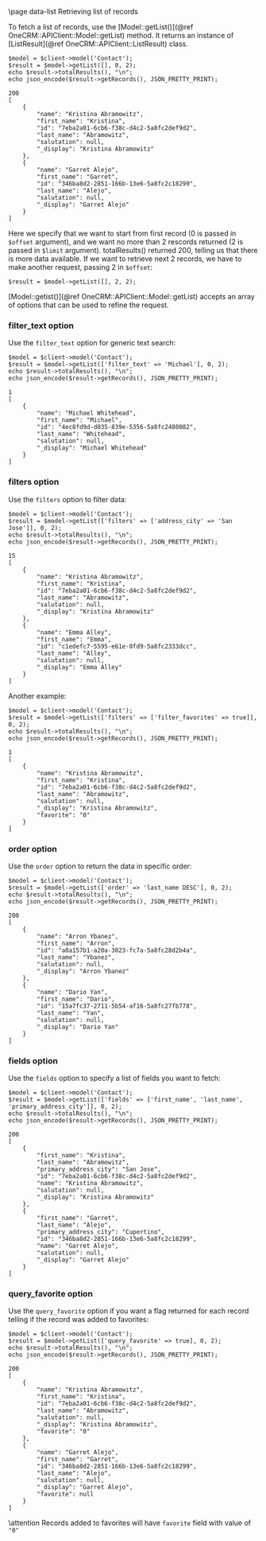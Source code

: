 \page data-list Retrieving list of records

To fetch a list of records, use the [Model::getList()](@ref OneCRM::APIClient::Model::getList)
method. It returns an instance of [ListResult](@ref OneCRM::APIClient::ListResult) class.

~~~~~~~~~~~~~{.php}
$model = $client->model('Contact');
$result = $model->getList([], 0, 2);
echo $result->totalResults(), "\n";
echo json_encode($result->getRecords(), JSON_PRETTY_PRINT);
~~~~~~~~~~~~~

```
200
[
    {
        "name": "Kristina Abramowitz",
        "first_name": "Kristina",
        "id": "7eba2a01-6cb6-f38c-d4c2-5a8fc2def9d2",
        "last_name": "Abramowitz",
        "salutation": null,
        "_display": "Kristina Abramowitz"
    },
    {
        "name": "Garret Alejo",
        "first_name": "Garret",
        "id": "346ba8d2-2851-166b-13e6-5a8fc2c18299",
        "last_name": "Alejo",
        "salutation": null,
        "_display": "Garret Alejo"
    }
]
```

Here we specify that we want to start from first record (0 is passed in `$offset` argument),
and we want no more than 2 rescords returned (2 is passed in `$limit` argument). totalResults()
returned 200, telling us that there is more data available. If we want to retrieve next 2 records,
we have to make another request, passing 2 in `$offset`:

~~~~~~~~~~~~~{.php}
$result = $model->getList([], 2, 2);
~~~~~~~~~~~~~


[Model::getist()](@ref OneCRM::APIClient::Model::getList) accepts an array of options that
can be used to refine the request.

### filter_text option

Use the `filter_text` option for generic text search:

~~~~~~~~~~~~~{.php}
$model = $client->model('Contact');
$result = $model->getList(['filter_text' => 'Michael'], 0, 2);
echo $result->totalResults(), "\n";
echo json_encode($result->getRecords(), JSON_PRETTY_PRINT);
~~~~~~~~~~~~~

```
1
[
    {
        "name": "Michael Whitehead",
        "first_name": "Michael",
        "id": "4ec8fd9d-d035-839e-5356-5a8fc2480082",
        "last_name": "Whitehead",
        "salutation": null,
        "_display": "Michael Whitehead"
    }
]
```

### filters option

Use the `filters` option to filter data:

~~~~~~~~~~~~~{.php}
$model = $client->model('Contact');
$result = $model->getList(['filters' => ['address_city' => 'San Jose']], 0, 2);
echo $result->totalResults(), "\n";
echo json_encode($result->getRecords(), JSON_PRETTY_PRINT);
~~~~~~~~~~~~~

```
15
[
    {
        "name": "Kristina Abramowitz",
        "first_name": "Kristina",
        "id": "7eba2a01-6cb6-f38c-d4c2-5a8fc2def9d2",
        "last_name": "Abramowitz",
        "salutation": null,
        "_display": "Kristina Abramowitz"
    },
    {
        "name": "Emma Alley",
        "first_name": "Emma",
        "id": "c1edefc7-5595-e61e-0fd9-5a8fc2333dcc",
        "last_name": "Alley",
        "salutation": null,
        "_display": "Emma Alley"
    }
]
```

Another example:

~~~~~~~~~~~~~{.php}
$model = $client->model('Contact');
$result = $model->getList(['filters' => ['filter_favorites' => true]], 0, 2);
echo $result->totalResults(), "\n";
echo json_encode($result->getRecords(), JSON_PRETTY_PRINT);
~~~~~~~~~~~~~

```
1
[
    {
        "name": "Kristina Abramowitz",
        "first_name": "Kristina",
        "id": "7eba2a01-6cb6-f38c-d4c2-5a8fc2def9d2",
        "last_name": "Abramowitz",
        "salutation": null,
        "_display": "Kristina Abramowitz",
        "favorite": "0"
    }
]
```

### order option

Use the `order` option to return the data in specific order:

~~~~~~~~~~~~~{.php}
$model = $client->model('Contact');
$result = $model->getList(['order' => 'last_name DESC'], 0, 2);
echo $result->totalResults(), "\n";
echo json_encode($result->getRecords(), JSON_PRETTY_PRINT);
~~~~~~~~~~~~~

```
200
[
    {
        "name": "Arron Ybanez",
        "first_name": "Arron",
        "id": "a8a157b1-a20a-3023-fc7a-5a8fc28d2b4a",
        "last_name": "Ybanez",
        "salutation": null,
        "_display": "Arron Ybanez"
    },
    {
        "name": "Dario Yan",
        "first_name": "Dario",
        "id": "15a7fc37-2711-5b54-af16-5a8fc27fb778",
        "last_name": "Yan",
        "salutation": null,
        "_display": "Dario Yan"
    }
]
```

### fields option

Use the `fields` option to specify a list of fields you want to fetch:

~~~~~~~~~~~~~{.php}
$model = $client->model('Contact');
$result = $model->getList(['fields' => ['first_name', 'last_name', 'primary_address_city']], 0, 2);
echo $result->totalResults(), "\n";
echo json_encode($result->getRecords(), JSON_PRETTY_PRINT);
~~~~~~~~~~~~~

```
200
[
    {
        "first_name": "Kristina",
        "last_name": "Abramowitz",
        "primary_address_city": "San Jose",
        "id": "7eba2a01-6cb6-f38c-d4c2-5a8fc2def9d2",
        "name": "Kristina Abramowitz",
        "salutation": null,
        "_display": "Kristina Abramowitz"
    },
    {
        "first_name": "Garret",
        "last_name": "Alejo",
        "primary_address_city": "Cupertino",
        "id": "346ba8d2-2851-166b-13e6-5a8fc2c18299",
        "name": "Garret Alejo",
        "salutation": null,
        "_display": "Garret Alejo"
    }
]
```


### query_favorite option

Use the `query_favorite` option if you want a flag returned for each record
telling if the record was added to favorites:

~~~~~~~~~~~~~{.php}
$model = $client->model('Contact');
$result = $model->getList(['query_favorite' => true], 0, 2);
echo $result->totalResults(), "\n";
echo json_encode($result->getRecords(), JSON_PRETTY_PRINT);
~~~~~~~~~~~~~

```
200
[
    {
        "name": "Kristina Abramowitz",
        "first_name": "Kristina",
        "id": "7eba2a01-6cb6-f38c-d4c2-5a8fc2def9d2",
        "last_name": "Abramowitz",
        "salutation": null,
        "_display": "Kristina Abramowitz",
        "favorite": "0"
    },
    {
        "name": "Garret Alejo",
        "first_name": "Garret",
        "id": "346ba8d2-2851-166b-13e6-5a8fc2c18299",
        "last_name": "Alejo",
        "salutation": null,
        "_display": "Garret Alejo",
        "favorite": null
    }
]
```

\attention
Records added to favorites will have `favorite` field with value of `"0"`